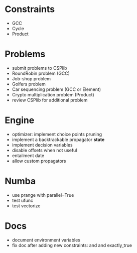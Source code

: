 # Constraints
- GCC
- Cycle
- Product

# Problems
- submit problems to CSPlib
- RoundRobin problem (GCC)
- Job-shop problem 
- Golfers problem
- Car sequencing problem (GCC or Element)
- Crypto multiplication problem (Product)
- review CSPlib for additional problem

# Engine
- optimizer: implement choice points pruning
- implement a backtrackable propagator __state__
- implement decision variables
- disable offsets when not useful
- entailment date
- allow custom propagators

# Numba
- use prange with parallel=True
- test ufunc
- test vectorize

# Docs
- document environment variables
- fix doc after adding new constraints: and and exactly_true